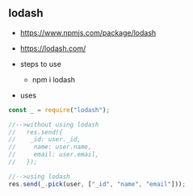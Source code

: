 ## lodash

- https://www.npmjs.com/package/lodash
- https://lodash.com/

- steps to use

  - npm i lodash

- uses

```js
const _ = require("lodash");

//-->without using lodash
//   res.send({
//    _id: user._id,
//     name: user.name,
//     email: user.email,
//   });

//-->using lodash
res.send(_.pick(user, ["_id", "name", "email"]));
```
